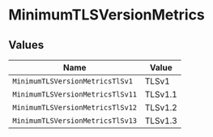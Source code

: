 # MinimumTLSVersionMetrics


## Values

| Name                             | Value                            |
| -------------------------------- | -------------------------------- |
| `MinimumTLSVersionMetricsTlSv1`  | TLSv1                            |
| `MinimumTLSVersionMetricsTlSv11` | TLSv1.1                          |
| `MinimumTLSVersionMetricsTlSv12` | TLSv1.2                          |
| `MinimumTLSVersionMetricsTlSv13` | TLSv1.3                          |